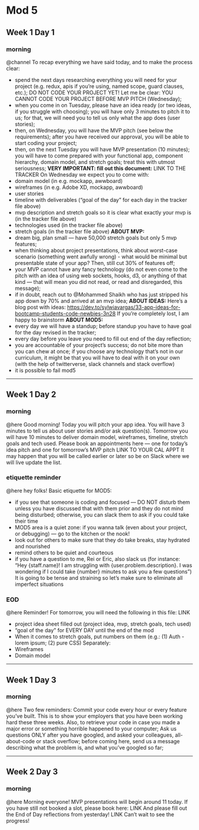 # Mod 5

## Week 1 Day 1

### morning
@channel To recap everything we have said today, and to make the process clear:
 - spend the next days researching everything you will need for your project (e.g. redux, apis if you’re using, named scope, guard clauses, etc.); DO NOT CODE YOUR PROJECT YET! Let me be clear:  YOU CANNOT CODE YOUR PROJECT BEFORE MVP PITCH (Wednesday);
 - when you come in on Tuesday, please have an idea ready (or two ideas, if you struggle with choosing); you will have only 3 minutes to pitch it to us; for that, we will need you to tell us only what the app does (user stories);
 - then, on Wednesday, you will have the MVP pitch (see below the requirements); after you have received our approval, you will be able to start coding your project;
 - then, on the next Tuesday you will have MVP presentation (10 minutes); you will have to come prepared with your functional app, component hierarchy, domain model, and stretch goals; treat this with utmost seriousness;
**VERY IMPORTANT: fill out this document:** LINK TO THE TRACKER
On Wednesday we expect you to come with:
 - domain model (in e.g. mockapp, awwboard)
 - wireframes (in e.g. Adobe XD, mockapp, awwboard)
 - user stories
 - timeline with deliverables (“goal of the day” for each day in the tracker file above)
 - mvp description and stretch goals so it is clear what exactly your mvp is (in the tracker file above)
 - technologies used (in the tracker file above)
 - stretch goals (in the tracker file above)
**ABOUT MVP:**
 - dream big, plan small — have 50,000 stretch goals but only 5 mvp features;
 - when thinking about project presentations, think about worst-case scenario (something went awfully wrong) - what would be minimal but presentable state of your app? Then, still cut 30% of features off;
 - your MVP cannot have any fancy technology (do not even come to the pitch with an idea of using web sockets, hooks, d3, or anything of that kind — that will mean you did not read, or read and disregarded, this message);
 - if in doubt, reach out to @Mohammed Shaikh who has just stripped his app down by 70% and arrived at an mvp idea;
**ABOUT IDEAS:**
Here’s a blog post with ideas:
https://dev.to/sylwiavargas/33-app-ideas-for-bootcamp-students-code-newbies-3n28
If you’re completely lost, I am happy to brainstorm 
**ABOUT MOD5:**
 - every day we will have a standup; before standup you have to have goal for the day revised in the tracker;
 - every day before you leave you need to fill out end of the day reflection;
 - you are accountable of your project’s success; do not bite more than you can chew at once; if you choose any technology that’s not in our curriculum, it might be that you will have to deal with it on your own (with the help of twitterverse, slack channels and stack overflow)
 - it is possible to fail mod5

---
## Week 1 Day 2

### morning
@here Good morning!
Today you will pitch your app idea. You will have 3 minutes to tell us about user stories and/or ask question(s).
Tomorrow you will have 10 minutes to deliver domain model, wireframes, timeline, stretch goals and tech used.
 Please book an appointments here — one for today’s idea pitch and one for tomorrow’s MVP pitch 
LINK TO YOUR CAL APPT
 It may happen that you will be called earlier or later so be on Slack where we will live update the list. 

### etiquette reminder
@here hey folks! Basic etiquette for MOD5:
 - if you see that someone is coding and focused — DO NOT disturb them unless you have discussed that with them prior and they do not mind being disturbed; otherwise, you can slack them to ask if you could take their time
 - MOD5 area is a quiet zone: if you wanna talk (even about your project, or debugging) — go to the kitchen or the nook!
 - look out for others to make sure that they do take breaks, stay hydrated and nourished
 - remind others to be quiet and courteous
 - if you have a question to me, Rei or Eric, also slack us (for instance: “Hey {staff.name}! I am struggling with {user.problem.description}. I was wondering if I could take {number} minutes to ask you a few questions”)
It is going to be tense and straining so let’s make sure to eliminate all imperfect situations 

### EOD
@here Reminder!
For tomorrow, you will need the following in this file: LINK
- project idea sheet filled out (project idea, mvp, stretch goals, tech used)
- “goal of the day” for EVERY DAY until the end of the mod
- When it comes to stretch goals, put numbers on them (e.g.: (1) Auth - lorem ipsum; (2) pure CSS) 
Separately:
- Wireframes
- Domain model

--- 

## Week 1 Day 3

### morning
@here  Two few reminders:
Commit your code every hour or every feature you’ve built. This is to show your employers that you have been working hard these three weeks. Also, to retrieve your code in case you made a major error or something horrible happened to your computer;
Ask us questions ONLY after you have googled, and asked your colleagues, all-about-code or stack overflow; before coming here, send us a message describing what the problem is, and what you’ve googled so far; 

___

## Week 2 Day 3

### morning
@here Morning everyone! 
MVP presentations will begin around 11 today.
If you have still not booked a slot, please book here: LINK
And please fill out the End of Day reflections from yesterday! LINK
Can’t wait to see the progress!
